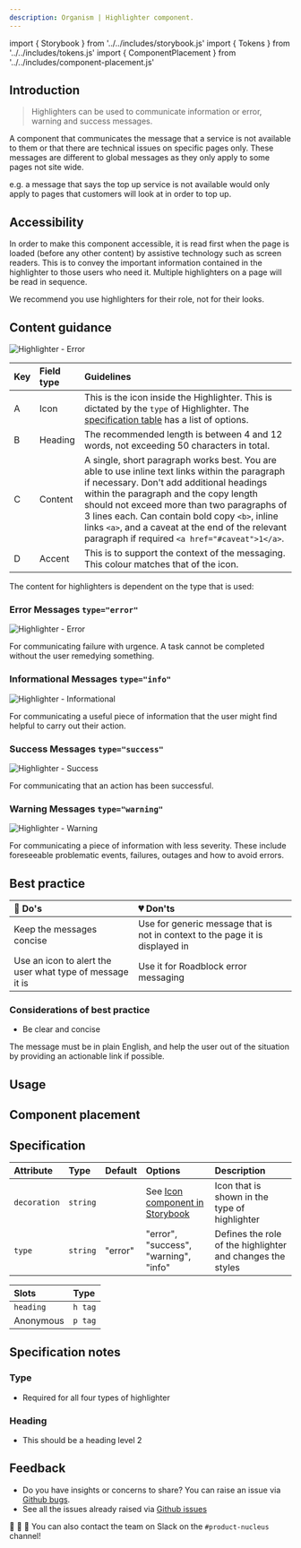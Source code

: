 ```yaml
---
description: Organism | Highlighter component.
---
```


import { Storybook } from '../../includes/storybook.js'
import { Tokens } from '../../includes/tokens.js'
import { ComponentPlacement } from '../../includes/component-placement.js'

## Introduction

> Highlighters can be used to communicate information or error, warning and success messages.

A component that communicates the message that a service is not available to them or that there are technical issues on specific pages only. These messages are different to global messages as they only apply to some pages not site wide.

e.g. a message that says the top up service is not available would only apply to pages that customers will look at in order to top up.

## Accessibility 
In order to make this component accessible, it is read first when the page is loaded (before any other content) by assistive technology such as screen readers. This is to convey the important information contained in the highlighter to those users who need it. Multiple highlighters on a page will be read in sequence. 

We recommend you use highlighters for their role, not for their looks. 

## Content guidance

![Highlighter - Error](https://user-images.githubusercontent.com/45626534/76082861-32d02b00-5fa4-11ea-9a5a-3efc9f2f89e8.png)


| Key | Field type | Guidelines |
| :--- | :--- | :--- |
| A | Icon | This is the icon inside the Highlighter. This is dictated by the `type` of Highlighter. The [specification table](#specification) has a list of options. |
| B | Heading | The recommended length is between 4 and 12 words, not exceeding 50 characters in total. |
| C | Content | A single, short paragraph works best. You are able to use inline text links within the paragraph if necessary. Don't add additional headings within the paragraph and the copy length should not exceed more than two paragraphs of 3 lines each. Can contain bold copy `<b>`, inline links `<a>`, and a caveat at the end of the relevant paragraph if required `<a href="#caveat">1</a>`. |
| D | Accent | This is to support the context of the messaging. This colour matches that of the icon. |

The content for highlighters is dependent on the type that is used:

### Error Messages `type="error"`

![Highlighter - Error](https://user-images.githubusercontent.com/28779/75970263-fc24e280-5ec7-11ea-9e31-90df5e7344ba.png)

For communicating failure with urgence. A task cannot be completed without the user remedying something.

### Informational Messages `type="info"`

![Highlighter - Informational](https://user-images.githubusercontent.com/28779/75970267-fcbd7900-5ec7-11ea-91fb-15374a536a42.png)

For communicating a useful piece of information that the user might find helpful to carry out their action.

### Success Messages `type="success"`

![Highlighter - Success](https://user-images.githubusercontent.com/28779/75970268-fd560f80-5ec7-11ea-8ad3-081592da15f1.png)

For communicating that an action has been successful.

### Warning Messages `type="warning"`

![Highlighter - Warning](https://user-images.githubusercontent.com/28779/75970265-fcbd7900-5ec7-11ea-98a2-a43127c9af28.png)

For communicating a piece of information with less severity. These include foreseeable problematic events, failures, outages and how to avoid errors.


## Best practice

| 💚 Do's | 💔 Don'ts |
| :--- | :--- |
| Keep the messages concise |  Use for generic message that is not in context to the page it is displayed in |
| Use an icon to alert the user what type of message it is |  Use it for Roadblock error messaging |

### Considerations of best practice

* Be clear and concise

The message must be in plain English, and help the user out of the situation by providing an actionable link if possible.

## Usage

<Storybook story="components-ns-highlighter--error"></Storybook>

## Component placement

<ComponentPlacement component="ns-highlighter" parentComponents="ns-form,ns-panel"></ComponentPlacement>

## Specification

| Attribute | Type | Default | Options | Description |
| :--- | :--- | :--- | :--- | :--- |
| `decoration` | `string` |           |See [Icon component in Storybook](https://britishgas.co.uk/nucleus/demo/index.html?path=/story/ns-icon--standard)| Icon that is shown in the type of highlighter |
| `type`       | `string` | "error" | "error", "success", "warning", "info" | Defines the role of the highlighter and changes the styles |

| Slots | Type |
| :--- | :--- |
| `heading` | `h tag` |
| Anonymous | `p tag` |

## Specification notes

### Type

* Required for all four types of highlighter

### Heading

* This should be a heading level 2

<Tokens component="highlighter"></Tokens>

## Feedback

* Do you have insights or concerns to share? You can raise an issue via [Github bugs](https://github.com/ConnectedHomes/nucleus/issues/new?assignees=&labels=Bug&template=a--bug-report.md&title=[bug]%20[ns-highlighter]).
* See all the issues already raised via [Github issues](https://github.com/connectedHomes/nucleus/issues?utf8=%E2%9C%93&q=is%3Aopen+is%3Aissue+label%3ABug+[ns-highlighter])

💩 🎉 🦄 You can also contact the team on Slack on the `#product-nucleus` channel!
